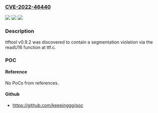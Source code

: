 ### [CVE-2022-46440](https://cve.mitre.org/cgi-bin/cvename.cgi?name=CVE-2022-46440)
![](https://img.shields.io/static/v1?label=Product&message=n%2Fa&color=blue)
![](https://img.shields.io/static/v1?label=Version&message=n%2Fa&color=blue)
![](https://img.shields.io/static/v1?label=Vulnerability&message=n%2Fa&color=brighgreen)

### Description

ttftool v0.9.2 was discovered to contain a segmentation violation via the readU16 function at ttf.c.

### POC

#### Reference
No PoCs from references.

#### Github
- https://github.com/keepinggg/poc

